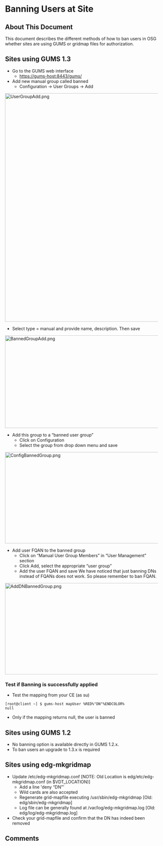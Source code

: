 **Banning Users at Site**
=========================

<span class="twiki-macro DOC_STATUS_TABLE"></span> 
About This Document
-------------------

This document describes the different methods of how to ban users in OSG whether sites are using GUMS or gridmap files for authorization.

Sites using GUMS 1.3
--------------------

-   Go to the GUMS web interface
    -   <https://gums-host:8443/gums/>
-   Add new manual group called banned
    -   Configuration -> User Groups -> Add

<img src="%ATTACHURLPATH%/UserGroupAdd.png" alt="UserGroupAdd.png" width='700' height='750' />

-   Select type = manual and provide name, description. Then save

<img src="%ATTACHURLPATH%/BannedGroupAdd.png" alt="BannedGroupAdd.png" width='733' height='304' />

-   Add this group to a “banned user group”
    -   Click on Configuration
    -   Select the group from drop down menu and save

<img src="%ATTACHURLPATH%/ConfigBannedGroup.png" alt="ConfigBannedGroup.png" width='700' height='300' />

-   Add user FQAN to the banned group
    -   Click on “Manual User Group Members” in “User Management” section
    -   Click Add, select the appropriate “user group”
    -   Add the user FQAN and save <span class="twiki-macro IMPORTANT"></span> We have noticed that just banning DNs instead of FQANs does not work. So please remember to ban FQAN.

<img src="%ATTACHURLPATH%/AddDNBannedGroup.png" alt="AddDNBannedGroup.png" width='700' height='300' />

### Test if Banning is successfully applied

-   Test the mapping from your CE (as su)

``` console
[root@client ~] $ gums-host mapUser %RED%"DN"%ENDCOLOR% 
null
```

-   Only if the mapping returns null, the user is banned

Sites using GUMS 1.2
--------------------

-   No banning option is available directly in GUMS 1.2.x.
-   To ban users an upgrade to 1.3.x is required

Sites using edg-mkgridmap
-------------------------

-   Update /etc/edg-mkgridmap.conf \[NOTE: Old Location is edg/etc/edg-mkgridmap.conf (in $VDT\_LOCATION)\]
    -   Add a line 'deny “DN”'
    -   Wild cards are also accepted
    -   Regenerate grid-mapfile executing /usr/sbin/edg-mkgridmap \[Old: edg/sbin/edg-mkgridmap\]
    -   Log file can be generally found at /var/log/edg-mkgridmap.log \[Old: edg/log/edg-mkgridmap.log\]
-   Check your grid-mapfile and confirm that the DN has indeed been removed

Comments
--------

<span class="twiki-macro COMMENT" type="tableappend"></span>

